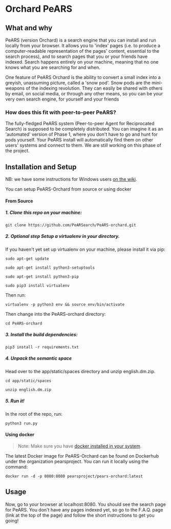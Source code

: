 # Orchard PeARS

## What and why

PeARS (version Orchard) is a search engine that you can install and run locally from your browser. It allows you to 'index' pages (i.e. to produce a computer-readable representation of the pages' content, essential to the search process), and to search pages that you or your friends have indexed. Search happens entirely on your machine, meaning that no one knows what you are searching for and when.

One feature of PeARS Orchard is the ability to convert a small index into a greyish, unassuming picture, called a 'snow pod'. Snow pods are the mini-weapons of the indexing revolution. They can easily be shared with others by email, on social media, or through any other means, so you can be your very own search engine, for yourself and your friends


### How does this fit with peer-to-peer PeARS?

The fully-fledged PeARS system (Peer-to-peer Agent for Reciprocated Search) is supposed to be completely distributed. You can imagine it as an 'automated' version of Phase 1, where you don't have to go and hunt for pods yourself. Your PeARS install will automatically find them on other users' systems and connect to them. We are still working on this phase of the project.


## Installation and Setup

NB: we have some instructions for Windows users [on the wiki](https://github.com/PeARSearch/PeARS-orchard/wiki/Windows-installation).

You can setup PeARS-Orchard from source or using docker

#### From Source

##### 1. Clone this repo on your machine:

    git clone https://github.com/PeARSearch/PeARS-orchard.git


##### 2. **Optional step** Setup a virtualenv in your directory.

If you haven't yet set up virtualenv on your machine, please install it via pip:

    sudo apt-get update

    sudo apt-get install python3-setuptools

    sudo apt-get install python3-pip

    sudo pip3 install virtualenv

Then run:

    virtualenv -p python3 env && source env/bin/activate

Then change into the PeARS-orchard directory:

    cd PeARS-orchard

##### 3. Install the build dependencies:

    pip3 install -r requirements.txt

##### 4. Unpack the semantic space

Head over to the app/static/spaces directory and unzip english.dm.zip.

    cd app/static/spaces

    unzip english.dm.zip

##### 5. Run it!

In the root of the repo, run:

    python3 run.py


#### Using docker

> Note: Make sure you have [docker installed in your
system](https://docs.docker.com/get-docker/).

The latest Docker image for PeARS-Orchard can be found on Dockerhub
under the organization pearsproject. You can run it locally using the
command:

```
docker run -d -p 8080:8080 pearsproject/pears-orchard:latest
```

## Usage

Now, go to your browser at localhost:8080. You should see the search page for PeARS. You don't have any pages indexed yet, so go to the F.A.Q. page (link at the top of the page) and follow the short instructions to get you going!

